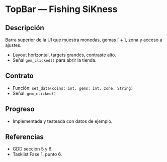 # TopBar — Fishing SiKness

## Descripción
Barra superior de la UI que muestra monedas, gemas [ + ], zona y acceso a ajustes.
- Layout horizontal, targets grandes, contraste alto.
- Señal `gem_clicked()` para abrir la tienda.

## Contrato
- Función: `set_data(coins: int, gems: int, zone: String)`
- Señal: `gem_clicked()`

## Progreso
- Implementada y testeada con datos de ejemplo.

## Referencias
- GDD sección 5 y 6.
- Tasklist Fase 1, punto 6.
